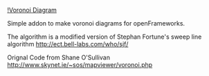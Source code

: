 [!Voronoi Diagram](http://farm8.staticflickr.com/7193/6967101789_519a469cd0_b.jpg)

Simple addon to make voronoi diagrams for openFrameworks. 

The algorithm is a modified version of Stephan Fortune's sweep line algorithm
http://ect.bell-labs.com/who/sjf/

Orignal Code from Shane O'Sullivan
http://www.skynet.ie/~sos/mapviewer/voronoi.php
